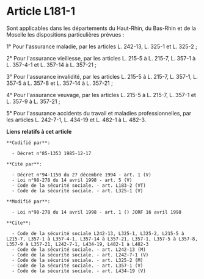 # Article L181-1

Sont applicables dans les départements du Haut-Rhin, du Bas-Rhin et de la Moselle les dispositions particulières prévues :

1° Pour l'assurance maladie, par les articles L. 242-13, L. 325-1 et L. 325-2 ;

2° Pour l'assurance vieillesse, par les articles L. 215-5 à L. 215-7, L. 357-1 à L. 357-4-1 et L. 357-14 à L. 357-21 ;

3° Pour l'assurance invalidité, par les articles L. 215-5 à L. 215-7, L. 357-1, L. 357-5 à L. 357-8 et L. 357-14 à L.
357-21 ;

4° Pour l'assurance veuvage, par les articles L. 215-5 à L. 215-7, L. 357-1 et L. 357-9 à L. 357-21 ;

5° Pour l'assurance accidents du travail et maladies professionnelles, par les articles L. 242-7-1, L. 434-19 et L. 482-1 à
L. 482-3.

**Liens relatifs à cet article**

	**Codifié par**:

	  - Décret n°85-1353 1985-12-17

	**Cité par**:

	  - Décret n°94-1150 du 27 décembre 1994 - art. 1 (V)
	  - Loi n°98-278 du 14 avril 1998 - art. 5 (V)
	  - Code de la sécurité sociale. - art. L183-2 (VT)
	  - Code de la sécurité sociale. - art. L325-1 (V)

	**Modifié par**:

	  - Loi n°98-278 du 14 avril 1998 - art. 1 () JORF 16 avril 1998

	**Cite**:

	  - Code de la sécurité sociale L242-13, L325-1, L325-2, L215-5 à L215-7, L357-1 à L357-4-1, L357-14 à L357-21, L357-1, L357-5 à L357-8, L357-9 à L357-21, L242-7-1, L434-19, L482-1 à L482-3
	  - Code de la sécurité sociale. - art. L242-13 (M)
	  - Code de la sécurité sociale. - art. L242-7-1 (V)
	  - Code de la sécurité sociale. - art. L325-2 (M)
	  - Code de la sécurité sociale. - art. L357-1 (V)
	  - Code de la sécurité sociale. - art. L434-19 (V)

